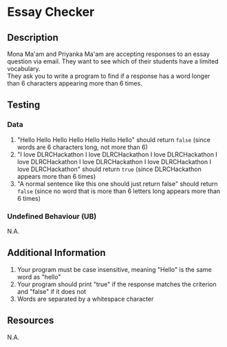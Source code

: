 # Essay Checker

## Description
Mona Ma'am and Priyanka Ma'am are accepting responses to an essay question via email. They want to see which of their students have a limited vocabulary.  
They ask you to write a program to find if a response has a word longer than 6 characters appearing more than 6 times.

## Testing

### Data
1. "Hello Hello Hello Hello Hello Hello Hello" should return `false` (since words are 6 characters long, not more than 6)
2. "I love DLRCHackathon I love DLRCHackathon I love DLRCHackathon I love DLRCHackathon I love DLRCHackathon I love DLRCHackathon I love DLRCHackathon" should return `true` (since DLRCHackathon appears more than 6 times)
3. "A normal sentence like this one should just return false" should return `false` (since no word that is more than 6 letters long appears more than 6 times)

### Undefined Behaviour (UB)
N.A.

## Additional Information
1. Your program must be case insensitive, meaning "Hello" is the same word as "hello"
2. Your program should print "true" if the response matches the criterion and "false" if it does not
3. Words are separated by a whitespace character

## Resources
N.A.

